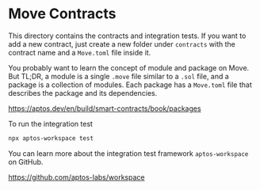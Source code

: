 # Move Contracts

This directory contains the contracts and integration tests. If you want to add a new contract, just create a new folder under `contracts` with the contract name and a `Move.toml` file inside it.

You probably want to learn the concept of module and package on Move. But TL;DR, a module is a single `.move` file similar to a `.sol` file, and a package is a collection of modules. Each package has a `Move.toml` file that describes the package and its dependencies.

https://aptos.dev/en/build/smart-contracts/book/packages

To run the integration test

```sh
npx aptos-workspace test
```

You can learn more about the integration test framework `aptos-workspace` on GitHub.

https://github.com/aptos-labs/workspace
